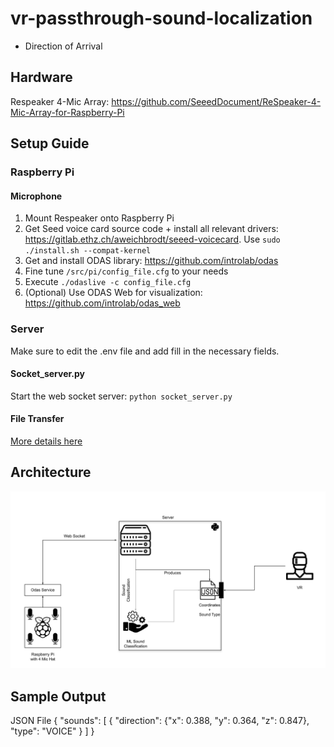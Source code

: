 # vr-passthrough-sound-localization
- Direction of Arrival
## Hardware
Respeaker 4-Mic Array: https://github.com/SeeedDocument/ReSpeaker-4-Mic-Array-for-Raspberry-Pi

## Setup Guide
### Raspberry Pi
#### Microphone
1. Mount Respeaker onto Raspberry Pi
2. Get Seed voice card source code + install all relevant drivers: https://gitlab.ethz.ch/aweichbrodt/seeed-voicecard. 
Use `sudo ./install.sh --compat-kernel`
3. Get and install ODAS library: https://github.com/introlab/odas
4. Fine tune `/src/pi/config_file.cfg` to your needs
5. Execute `./odaslive -c config_file.cfg`
6. (Optional) Use ODAS Web for visualization: https://github.com/introlab/odas_web

### Server
Make sure to edit the .env file and add fill in the necessary fields.
#### Socket_server.py
Start the web socket server: `python socket_server.py`
#### File Transfer
[More details here](./src/server/filetransfer/README.md)
## Architecture
![pipeline architecture](./resources/master-project-pipeline.svg)
## Sample Output
JSON File
{
"sounds":
  [
    {
      "direction": 
        {"x": 0.388, "y": 0.364, "z": 0.847},
        "type": "VOICE"
    }
  ]
}
